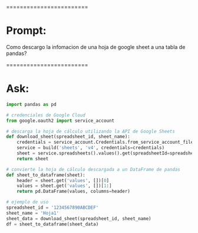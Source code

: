 
========================
# Prompt:
Como descargo la infomacion de una hoja de google sheet a una tabla de pandas?


========================
# Ask:
```python
import pandas as pd

# credenciales de Google Cloud
from google.oauth2 import service_account

# descarga la hoja de cálculo utilizando la API de Google Sheets
def download_sheet(spreadsheet_id, sheet_name):
    credentials = service_account.Credentials.from_service_account_file('credentials.json')
    service = build('sheets', 'v4', credentials=credentials)
    sheet = service.spreadsheets().values().get(spreadsheetId=spreadsheet_id, range=sheet_name).execute()
    return sheet

# convierte la hoja de cálculo descargada a un DataFrame de pandas
def sheet_to_dataframe(sheet):
    header = sheet.get('values', [])[0]
    values = sheet.get('values', [])[1:]
    return pd.DataFrame(values, columns=header)

# ejemplo de uso
spreadsheet_id = '1234567890ABCDEF'
sheet_name = 'Hoja1'
sheet_data = download_sheet(spreadsheet_id, sheet_name)
df = sheet_to_dataframe(sheet_data)
```
